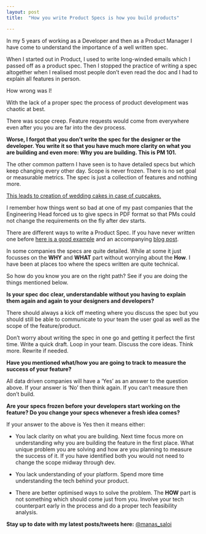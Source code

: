 ```yaml
---
layout: post
title:  "How you write Product Specs is how you build products"

---
```



In my 5 years of working as a Developer and then as a Product Manager I have come to understand the importance of a well written spec.

When I started out in Product, I used to write long-winded emails which I passed off as a product spec. Then I stopped the practice of writing a spec altogether when I realised most people don’t even read the doc and I had to explain all features in person.

How wrong was I!

With the lack of a proper spec the process of product development was chaotic at best.

There was scope creep. Feature requests would come from everywhere even after you you are far into the dev process.

**Worse, I forgot that you don’t write the spec for the designer or the developer. You write it so that you have much more clarity on what you are building and even more: Why you are building. This is PM 101.**

The other common pattern I have seen is to have detailed specs but which keep changing every other day. Scope is never frozen. There is no set goal or measurable metrics. The spec is just a collection of features and nothing more.

[This leads to creation of wedding cakes in case of cupcakes.](https://blog.intercom.com/when-a-cupcake-becomes-a-wedding-cake/)

I remember how things went so bad at one of my past companies that the Engineering Head forced us to give specs in PDF format so that PMs could not change the requirements on the fly after dev starts.

There are different ways to write a Product Spec. If you have never written one before [here is a good example](https://docs.google.com/document/d/1MU-fo5FlBbcz3R-Eg38lFtcAr5s_k2ynpd9ew0aButs/edit) and an accompanying [blog post](https://goberoi.com/on-writing-product-specs-5ca697b992fd).

In some companies the specs are quite detailed. While at some it just focusses on the **WHY** and **WHAT** part without worrying about the **How**. I have been at places too where the specs written are quite technical.

So how do you know you are on the right path? See if you are doing the things mentioned below.

**Is your spec doc clear, understandable without you having to explain them again and again to your designers and developers?**

There should always a kick off meeting where you discuss the spec but you should still be able to communicate to your team the user goal as well as the scope of the feature/product.

Don’t worry about writing the spec in one go and getting it perfect the first time. Write a quick draft. Loop in your team. Discuss the core ideas. Think more. Rewrite if needed.

**Have you mentioned what/how you are going to track to measure the success of your feature?**

All data driven companies will have a ‘Yes’ as an answer to the question above. If your answer is ‘No’ then think again. If you can’t measure then don’t build.

**Are your specs frozen before your developers start working on the feature? Do you change your specs whenever a fresh idea comes?**

If your answer to the above is Yes then it means either:

* You lack clarity on what you are building. Next time focus more on understanding why you are building the feature in the first place. What unique problem you are solving and how are you planning to measure the success of it. If you have identified both you would not need to change the scope midway through dev.

* You lack understanding of your platform. Spend more time understanding the tech behind your product.

* There are better optimised ways to solve the problem. The **HOW** part is not something which should come just from you. Involve your tech counterpart early in the process and do a proper tech feasibility analysis.

**Stay up to date with my latest posts/tweets here:** [@manas_saloi](http://twitter.com/manas_saloi)
